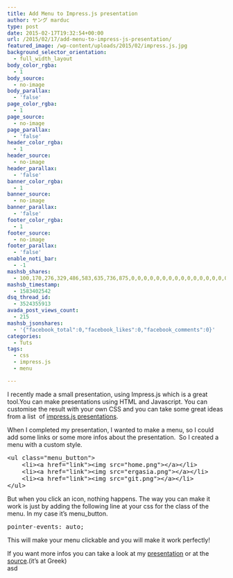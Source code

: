 ```yaml
---
title: Add Menu to Impress.js presentation
author: ヤング marduc
type: post
date: 2015-02-17T19:32:54+00:00
url: /2015/02/17/add-menu-to-impress-js-presentation/
featured_image: /wp-content/uploads/2015/02/impress.js.jpg
background_selector_orientation:
  - full_width_layout
body_color_rgba:
  - 1
body_source:
  - no-image
body_parallax:
  - 'false'
page_color_rgba:
  - 1
page_source:
  - no-image
page_parallax:
  - 'false'
header_color_rgba:
  - 1
header_source:
  - no-image
header_parallax:
  - 'false'
banner_color_rgba:
  - 1
banner_source:
  - no-image
banner_parallax:
  - 'false'
footer_color_rgba:
  - 1
footer_source:
  - no-image
footer_parallax:
  - 'false'
enable_noti_bar:
  - -1
mashsb_shares:
  - 100,170,276,329,486,583,635,736,875,0,0,0,0,0,0,0,0,0,0,0,0,0,0,0,0,0,0
mashsb_timestamp:
  - 1583402542
dsq_thread_id:
  - 3524355913
avada_post_views_count:
  - 215
mashsb_jsonshares:
  - '{"facebook_total":0,"facebook_likes":0,"facebook_comments":0}'
categories:
  - Tuts
tags:
  - css
  - impress.js
  - menu

---
```

I recently made a small presentation, using Impress.js which is a great tool.You can make presentations using HTML and Javascript. You can customise the result with your own CSS and you can take some great ideas from a list  of <a href="https://github.com/bartaz/impress.js/wiki/Examples-and-demos" target="_blank">impress.js presentations</a>.

<!--more-->

When I completed my presentation, I wanted to make a menu, so I could add some links or some more infos about the presentation.  So I created a menu with a custom style.

<pre class="brush: xml; title: ; notranslate" title="">&lt;ul class="menu_button"&gt;
	&lt;li&gt;&lt;a href="link"&gt;&lt;img src="home.png"&gt;&lt;/a&gt;&lt;/li&gt;
  	&lt;li&gt;&lt;a href="link"&gt;&lt;img src="ergasia.png"&gt;&lt;/a&gt;&lt;/li&gt;
  	&lt;li&gt;&lt;a href="link"&gt;&lt;img src="git.png"&gt;&lt;/a&gt;&lt;/li&gt;
&lt;/ul&gt;
</pre>

But when you click an icon, nothing happens. The way you can make it work is just by adding the following line at your css for the class of the menu. In my case it&#8217;s menu_button.

<pre class="brush: css; title: ; notranslate" title="">pointer-events: auto;
</pre>

This will make your menu clickable and you will make it work perfectly!

If you want more infos you can take a look at my <a href="http://localhost/thesis" target="_blank">presentation</a> or at the <a href="https://github.com/marduc812/Thesis_pres" target="_blank">source</a>.(it&#8217;s at Greek)  
asd